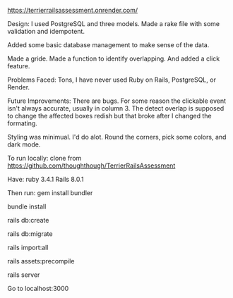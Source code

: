 https://terrierrailsassessment.onrender.com/ 

Design:
I used PostgreSQL and three models. Made a rake file with some validation and idempotent. 

Added some basic database management to make sense of the data.

Made a gride. Made a function to identify overlapping. And added a click feature.


Problems Faced:
Tons, I have never used Ruby on Rails, PostgreSQL, or Render.

Future Improvements: 
There are bugs. For some reason the clickable event isn't always accurate, usually in column 3. 
The detect overlap is supposed to change the affected boxes redish but that broke after I changed the formating.

Styling was minimual. I'd do alot. Round the corners, pick some colors, and dark mode. 

To run locally:
clone from https://github.com/thoughthough/TerrierRailsAssessment

Have: 
ruby 3.4.1
Rails 8.0.1

Then run:
gem install bundler

bundle install

rails db:create

rails db:migrate

rails import:all

rails assets:precompile

rails server

Go to localhost:3000
